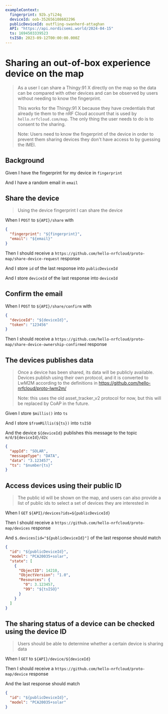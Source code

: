 ```yaml
---
exampleContext:
  fingerprint: 92b.y7i24q
  deviceId: oob-352656108602296
  publicDeviceId: outfling-swanherd-attaghan
  API: "https://api.nordicsemi.world/2024-04-15"
  ts: 1694503339523
  tsISO: 2023-09-12T00:00:00.000Z
---
```


# Sharing an out-of-box experience device on the map

> As a user I can share a Thingy:91 X directly on the map so the data can be
> compared with other devices and can be observed by users without needing to
> know the fingerprint.
>
> This works for the Thingy:91 X because they have credentials that already tie
> them to the nRF Cloud account that is used by `hello.nrfcloud.com/map`. The
> only thing the user needs to do is to consent to the sharing.
>
> Note: Users need to know the fingerprint of the device in order to prevent
> them sharing devices they don't have access to by guessing the IMEI.

## Background

Given I have the fingerprint for my device in `fingerprint`

And I have a random email in `email`

## Share the device

> Using the device fingerprint I can share the device

When I `POST` to `${API}/share` with

```json
{
  "fingerprint": "${fingerprint}",
  "email": "${email}"
}
```

Then I should receive a
`https://github.com/hello-nrfcloud/proto-map/share-device-request` response

And I store `id` of the last response into `publicDeviceId`

And I store `deviceId` of the last response into `deviceId`

## Confirm the email

When I `POST` to `${API}/share/confirm` with

```json
{
  "deviceId": "${deviceId}",
  "token": "123456"
}
```

Then I should receive a
`https://github.com/hello-nrfcloud/proto-map/share-device-ownership-confirmed`
response

## The devices publishes data

> Once a device has been shared, its data will be publicly available.  
> Devices publish using their own protocol, and it is converted to LwM2M
> according to the definitions in https://github.com/hello-nrfcloud/proto-lwm2m/
>
> Note: this uses the old asset_tracker_v2 protocol for now, but this will be
> replaced by CoAP in the future.

Given I store `$millis()` into `ts`

And I store `$fromMillis(${ts})` into `tsISO`

And the device `${deviceId}` publishes this message to the topic
`m/d/${deviceId}/d2c`

```json
{
  "appId": "SOLAR",
  "messageType": "DATA",
  "data": "3.123457",
  "ts": "$number{ts}"
}
```

## Access devices using their public ID

> The public id will be shown on the map, and users can also provide a list of
> public ids to select a set of devices they are interested in

When I `GET` `${API}/devices?ids=${publicDeviceId}`

Then I should receive a `https://github.com/hello-nrfcloud/proto-map/devices`
response

And `$.devices[id="${publicDeviceId}"]` of the last response should match

```json
{
  "id": "${publicDeviceId}",
  "model": "PCA20035+solar",
  "state": [
    {
      "ObjectID": 14210,
      "ObjectVersion": "1.0",
      "Resources": {
        "0": 3.123457,
        "99": "${tsISO}"
      }
    }
  ]
}
```

## The sharing status of a device can be checked using the device ID

> Users should be able to determine whether a certain device is sharing data

When I `GET` to `${API}/device/${deviceId}`

Then I should receive a `https://github.com/hello-nrfcloud/proto-map/device`
response

And the last response should match

```json
{
  "id": "${publicDeviceId}",
  "model": "PCA20035+solar"
}
```
